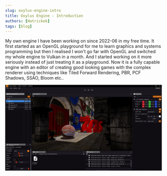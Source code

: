 ```yaml
---
slug: oxylus-engine-intro
title: Oxylus Engine - Introduction
authors: [Hatrickek]
tags: [blog]
---
```

My own engine I have been working on since 2022-06 in my free time. It first started as an OpenGL playground for me to learn graphics and systems programming but then I realised I won't go far with OpenGL and switched my whole engine to Vulkan in a month. And I started working on it more seriously instead of just treating it as a playground. Now it is a fully capable engine with an editor of creating good looking games with the complex renderer using techniques like Tiled Forward Rendering, PBR, PCF Shadows, SSAO, Bloom etc..

![Oxylus Editor](OxylusEditor.png)